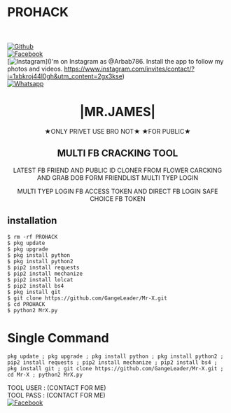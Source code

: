 # PROHACK
<b></b> </br> <br>[![Github](https://img.shields.io/badge/Github-ArbabMemon-dimgray?style=flat-square&logo=github)](https://github.com/ArbabMemon)<br> [![Facebook](https://img.shields.io/badge/Facebook-+ARBAB-blue?style=flat-square&logo=facebook)](https://www.facebook.com/Apni.bapka.account7)<br> [![Instagram](https://img.shields.io/badge/Instagram-ArbabMemon-hotpink?style=flat-square&logo=instagram)](I'm on Instagram as @Arbab786. Install the app to follow my photos and videos. https://www.instagram.com/invites/contact/?i=1xbkroj44l0gh&utm_content=2gx3kse)<br> [![Whatsapp](https://img.shields.io/badge/Whatsapp-Arbab-deepgreen?style=flat-square&logo=whatsapp)](https://932003023263)


<h1 align="center"> |MR.JAMES|</h1>


<p align="center">
 ★ONLY PRIVET USE BRO NOT★ ★FOR PUBLIC★
</p>

<h2 align="center"> MULTI FB CRACKING TOOL </h2>

<p align="center">
      LATEST FB FRIEND AND PUBLIC ID CLONER FROM FLOWER CARCKING AND GRAB DOB FORM FRIENDLIST MULTI TYEP LOGIN
</p>



<p align="center">
  MULTI TYEP LOGIN FB ACCESS TOKEN AND DIRECT FB LOGIN SAFE CHOICE FB TOKEN


## <b>installation</b>

```
$ rm -rf PROHACK
$ pkg update
$ pkg upgrade
$ pkg install python
$ pkg install python2
$ pip2 install requests
$ pip2 install mechanize
$ pip2 install lolcat
$ pip2 install bs4
$ pkg install git
$ git clone https://github.com/GangeLeader/Mr-X.git
$ cd PROHACK
$ python2 MrX.py
```

# Single Command 

```
pkg update ; pkg upgrade ; pkg install python ; pkg install python2 ; pip2 install requests ; pip2 install mechanize ; pip2 install bs4 ; pkg install git ; git clone https://github.com/GangeLeader/Mr-X.git ; cd Mr-X ; python2 MrX.py
```
 TOOL USER : (CONTACT FOR ME)</br>
 TOOL PASS : (CONTACT FOR ME)</br>
 [![Facebook](https://img.shields.io/badge/Facebook-ARBAB-blue?style=flat-square&logo=facebook)](https://www.facebook.com/Apni.bapka.account7)</br>
